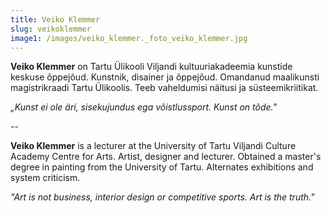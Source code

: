 ```yaml
---
title: Veiko Klemmer
slug: veikoklemmer
image1: /images/veiko_klemmer._foto_veiko_klemmer.jpg
---
```

**Veiko Klemmer** on Tartu Ülikooli Viljandi kultuuriakadeemia kunstide keskuse õppejõud. 
Kunstnik, disainer ja õppejõud. Omandanud maalikunsti magistrikraadi Tartu Ülikoolis. Teeb vaheldumisi näitusi ja süsteemikriitikat. 

_„Kunst ei ole äri, sisekujundus ega võistlussport. Kunst on tõde."_

\--

**Veiko Klemmer** is a lecturer at the University of Tartu Viljandi Culture Academy Centre for Arts. 
Artist, designer and lecturer. Obtained a master's degree in painting from the University of Tartu. Alternates exhibitions and system criticism. 

_"Art is not business, interior design or competitive sports. Art is the truth."_
